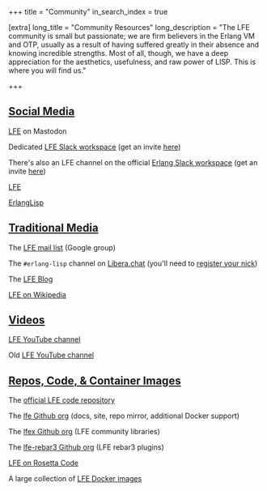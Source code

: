 +++
title = "Community"
in_search_index = true

[extra]
long_title = "Community Resources"
long_description = "The LFE community is small but passionate; we are firm believers in the Erlang VM and OTP, usually as a result of having suffered greatly in their absence and knowing incredible strengths. Most of all, though, we have a deep appreciation for the aesthetics, usefulness, and raw power of LISP. This is where you will find us."

+++

## [Social Media](#social-media)

<i class="fab fa-mastodon"></i> [LFE](https://fosstodon.org/web/@lfe) on Mastodon

<i class="fab fa-slack fa-1x"></i> Dedicated [LFE Slack workspace](https://lfe.slack.com/) (get an invite [here](https://erlef.org/slack-invite/lfe))

<i class="fab fa-slack fa-1x"></i> There's also an LFE channel on the official [Erlang Slack workspace](https://erlanger.slack.com) (get an invite [here](https://erlef.org/slack-invite/erlanger))

<i class="fab fa-linkedin fa-1x"></i> [LFE](https://www.linkedin.com/groups/5175516/)

<i class="fab fa-twitter fa-1x"></i> [ErlangLisp](https://twitter.com/ErlangLisp)


## [Traditional Media](#traditional-media)

<i class="fas fa-envelope fa-1x"></i> The [LFE mail list](http://groups.google.com/group/lisp-flavoured-erlang) (Google group)

<i class="fas fa-hashtag fa-1x"></i> The `#erlang-lisp` channel on [Libera.chat](https://web.libera.chat/) (you'll need to [register your nick](https://libera.chat/guides/registration))

<i class="fas fa-blog fa-1x"></i> The [LFE Blog](https://blog.lfe.io)

<i class="fab fa-wikipedia-w fa-1x"></i> [LFE on Wikipedia](https://en.wikipedia.org/wiki/LFE_(programming_language))

## [Videos](#videos)

<i class="fab fa-youtube fa-1x"></i> [LFE YouTube channel](https://www.youtube.com/channel/UCagyRA_kj8wCrfd-PLd5MaA/playlists)

<i class="fab fa-youtube fa-1x"></i> Old [LFE YouTube channel](https://www.youtube.com/channel/UCrHLs2pNgg6DMsJXOiiBLcg/playlists)

## [Repos, Code, & Container Images](#repos-code-container-images)

<i class="fab fa-github fa-1x"></i> The [official LFE code repository](https://github.com/lfe/lfe)

<i class="fab fa-github fa-1x"></i> The [lfe Github org](https://github.com/lfe) (docs, site, repo mirror, additional Docker support)

<i class="fab fa-github fa-1x"></i> The [lfex Github org](https://github.com/lfex) (LFE community libraries)

<i class="fab fa-github fa-1x"></i> The [lfe-rebar3 Github org](https://github.com/lfe-rebar3) (LFE rebar3 plugins)

<i class="fas fa-edit fa-1x"></i>  [LFE on Rosetta Code](http://rosettacode.org/wiki/Category:LFE)

<i class="fab fa-docker fa-1x"></i> A large collection of [LFE Docker images](https://hub.docker.com/u/lfex/)

<!-- The following whackiness is a workaround for a weird rendering issue where the content gets centered to the longest line of text -->
&nbsp; &nbsp; &nbsp; &nbsp; &nbsp; &nbsp; &nbsp; &nbsp; &nbsp; &nbsp; &nbsp; &nbsp; &nbsp; &nbsp; &nbsp; &nbsp; &nbsp; &nbsp; &nbsp; &nbsp; &nbsp; &nbsp; &nbsp; &nbsp; &nbsp; &nbsp; &nbsp; &nbsp; &nbsp; &nbsp; &nbsp; &nbsp; &nbsp; &nbsp; &nbsp; &nbsp; &nbsp; &nbsp; &nbsp; &nbsp; &nbsp; &nbsp; &nbsp; &nbsp; &nbsp; &nbsp; &nbsp; &nbsp; &nbsp; &nbsp; &nbsp; &nbsp; &nbsp; &nbsp; &nbsp; &nbsp; &nbsp; &nbsp; &nbsp; &nbsp; &nbsp; &nbsp; &nbsp; &nbsp; &nbsp; &nbsp; &nbsp; &nbsp; &nbsp; &nbsp; &nbsp; &nbsp; &nbsp; &nbsp; &nbsp; &nbsp; &nbsp; &nbsp; &nbsp; &nbsp; &nbsp; &nbsp; &nbsp; &nbsp; &nbsp; &nbsp; &nbsp; &nbsp; &nbsp; &nbsp; &nbsp; &nbsp; &nbsp; &nbsp; &nbsp; &nbsp; &nbsp; &nbsp; &nbsp; &nbsp; &nbsp; &nbsp; &nbsp; &nbsp; &nbsp; &nbsp; &nbsp; &nbsp; &nbsp; &nbsp; &nbsp; &nbsp; &nbsp; &nbsp; &nbsp; &nbsp; &nbsp; &nbsp; &nbsp; &nbsp; &nbsp; &nbsp; &nbsp; &nbsp; &nbsp; &nbsp; &nbsp; &nbsp; &nbsp; &nbsp; &nbsp; &nbsp; &nbsp; &nbsp; &nbsp; &nbsp; &nbsp; &nbsp; &nbsp; &nbsp; &nbsp; &nbsp; &nbsp; &nbsp; &nbsp; &nbsp; &nbsp; &nbsp; &nbsp; &nbsp; &nbsp; &nbsp; &nbsp; &nbsp; &nbsp; &nbsp; &nbsp; &nbsp; &nbsp; &nbsp; &nbsp; &nbsp; &nbsp; &nbsp; &nbsp; &nbsp; &nbsp; &nbsp; &nbsp; &nbsp; &nbsp; &nbsp; &nbsp; &nbsp; &nbsp; &nbsp; &nbsp; &nbsp; &nbsp; &nbsp; &nbsp; &nbsp; &nbsp; &nbsp; &nbsp; &nbsp; &nbsp; &nbsp; &nbsp; &nbsp; &nbsp; &nbsp; &nbsp; &nbsp; &nbsp; &nbsp; &nbsp; &nbsp; &nbsp; &nbsp; &nbsp; &nbsp; &nbsp; &nbsp; &nbsp; &nbsp; &nbsp; &nbsp; &nbsp; &nbsp; &nbsp; &nbsp; &nbsp; &nbsp; &nbsp; &nbsp; &nbsp; &nbsp; &nbsp; &nbsp; &nbsp; &nbsp; &nbsp; &nbsp; &nbsp; &nbsp; &nbsp; &nbsp; &nbsp; &nbsp; &nbsp; &nbsp; &nbsp; &nbsp; &nbsp; &nbsp; &nbsp; &nbsp; &nbsp; &nbsp; &nbsp; &nbsp; &nbsp; &nbsp; &nbsp; &nbsp; &nbsp; &nbsp; &nbsp; &nbsp; &nbsp; &nbsp; &nbsp; &nbsp; &nbsp; &nbsp; &nbsp; &nbsp; &nbsp; &nbsp;

